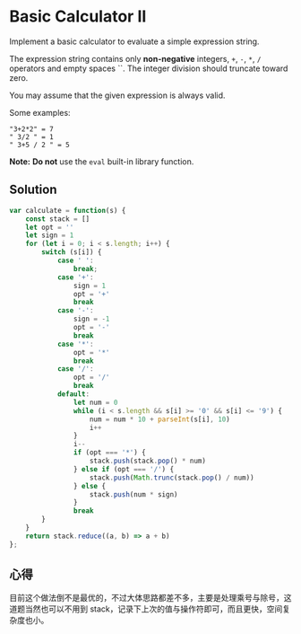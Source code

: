 #  Basic Calculator II

Implement a basic calculator to evaluate a simple expression string.

The expression string contains only **non-negative** integers, `+`, `-`, `*`, `/` operators and empty spaces ``. The integer division should truncate toward zero.

You may assume that the given expression is always valid.

Some examples:

```
"3+2*2" = 7
" 3/2 " = 1
" 3+5 / 2 " = 5

```

**Note:** **Do not** use the `eval` built-in library function.

## Solution

```javascript
var calculate = function(s) {
    const stack = []
    let opt = ''
    let sign = 1
    for (let i = 0; i < s.length; i++) {
        switch (s[i]) {
            case ' ':
                break;
            case '+':
                sign = 1
            	opt = '+'
                break
            case '-':
                sign = -1
            	opt = '-'
                break
            case '*':
                opt = '*'
                break
            case '/':
                opt = '/'
                break
            default:
                let num = 0
                while (i < s.length && s[i] >= '0' && s[i] <= '9') {
                    num = num * 10 + parseInt(s[i], 10)
                    i++
                }
                i--
                if (opt === '*') {
                    stack.push(stack.pop() * num)
                } else if (opt === '/') {
                    stack.push(Math.trunc(stack.pop() / num))
                } else {
                    stack.push(num * sign)
                }
                break
        }
    }
    return stack.reduce((a, b) => a + b)
};
```

## 心得

目前这个做法倒不是最优的，不过大体思路都差不多，主要是处理乘号与除号，这道题当然也可以不用到 stack，记录下上次的值与操作符即可，而且更快，空间复杂度也小。